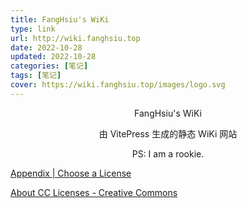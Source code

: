 ```yaml
---
title: FangHsiu's WiKi
type: link
url: http://wiki.fanghsiu.top
date: 2022-10-28 
updated: 2022-10-28
categories: [笔记]
tags: [笔记]
cover: https://wiki.fanghsiu.top/images/logo.svg
---
```


<p style="text-align:center">FangHsiu's WiKi</p>
<p style="text-align:center">由 VitePress 生成的静态 WiKi 网站</p>
<p style="text-align:center">PS: I am a rookie.</p>

<!-- more -->

[Appendix | Choose a License](https://choosealicense.com/appendix/)

[About CC Licenses - Creative Commons](https://creativecommons.org/about/cclicenses/)
